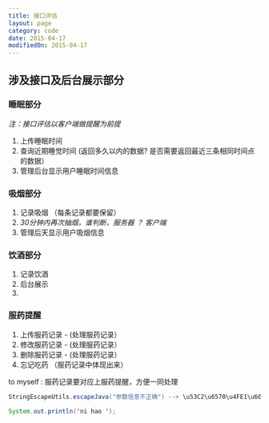 ```yaml
---
title: 接口评估
layout: page
category: code
date: 2015-04-17
modifiedOn: 2015-04-17
---
```


## 涉及接口及后台展示部分
	
### 睡眠部分
  *注：接口评估以客户端做提醒为前提*

   1. 上传睡眠时间
   2. 查询近期睡觉时间 (返回多久以内的数据? 是否需要返回最近三条相同时间点的数据）
   3. 管理后台显示用户睡眠时间信息

### 吸烟部分

   1. 记录吸烟 （每条记录都要保留） 
   2. *30分钟内再次抽烟，谁判断，服务器 ？ 客户端*
   3. 管理后天显示用户吸烟信息

### 饮酒部分
 
   1. 记录饮酒
   2. 后台展示
   3. 
 
### 服药提醒

   1. 上传服药记录 - (处理服药记录）
   2. 修改服药记录 - (处理服药记录）
   3. 删除服药记录 - (处理服药记录）
   4. 忘记吃药 （服药记录中体现出来） 
   

  to myself : 服药记录要对应上服药提醒，方便一同处理

```java
StringEscapeUtils.escapeJava("参数信息不正确") --> \u53C2\u6570\u4FE1\u606F\u683C\u5F0F\u4E0D\u6B63\u786E

System.out.println('ni hao ');
```
  
  

	
	